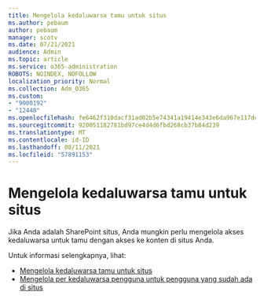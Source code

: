 ```yaml
---
title: Mengelola kedaluwarsa tamu untuk situs
ms.author: pebaum
author: pebaum
manager: scotv
ms.date: 07/21/2021
audience: Admin
ms.topic: article
ms.service: o365-administration
ROBOTS: NOINDEX, NOFOLLOW
localization_priority: Normal
ms.collection: Adm_O365
ms.custom:
- "9000192"
- "12448"
ms.openlocfilehash: fe6462f310dacf31ad02b5e74341a19414e343e6da967e117de6789d569b0caa
ms.sourcegitcommit: 920051182781bd97ce4d4d6fbd268cb37b84d239
ms.translationtype: MT
ms.contentlocale: id-ID
ms.lasthandoff: 08/11/2021
ms.locfileid: "57891153"
---
```

# <a name="manage-guest-expiration-for-a-site"></a>Mengelola kedaluwarsa tamu untuk situs

Jika Anda adalah SharePoint situs, Anda mungkin perlu mengelola akses kedaluwarsa untuk tamu dengan akses ke konten di situs Anda.

Untuk informasi selengkapnya, lihat:

- [Mengelola kedaluwarsa tamu untuk situs](https://support.microsoft.com/office/manage-guest-expiration-for-a-site-25bee24f-42ad-4ee8-8402-4186eed74dea)
- [Mengelola per kedaluwarsa pengguna untuk pengguna yang sudah ada di situs](https://docs.microsoft.com/sharepoint/dev/solution-guidance/manage-user-sharing-expiration)